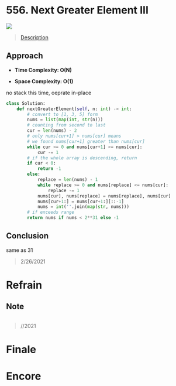 # 556. Next Greater Element III

![](https://img.shields.io/badge/Difficulty-Medium-%23f0ad4e)

> [Description](https://leetcode.com/problems/next-greater-element-iii/)


## Approach

- **Time Complexity: O(N)**

- **Space Complexity: O(1)**

no stack this time, oeprate in-place

```python
class Solution:
    def nextGreaterElement(self, n: int) -> int:
        # convert to [1, 3, 5] form
        nums = list(map(int, str(n)))
        # counting from second to last
        cur = len(nums) - 2
        # only nums[cur+1] > nums[cur] means
        # we found nums[cur+1] greater than nums[cur]
        while cur >= 0 and nums[cur+1] <= nums[cur]:
            cur -= 1
        # if the whole array is descending, return
        if cur < 0:
            return -1
        else:
            replace = len(nums) - 1
            while replace >= 0 and nums[replace] <= nums[cur]:
                replace -= 1
            nums[cur], nums[replace] = nums[replace], nums[cur]
            nums[cur+1:] = nums[cur+1:][::-1]
            nums = int(''.join(map(str, nums)))
        # if exceeds range
        return nums if nums < 2**31 else -1

```

## Conclusion

same as 31

> 2/26/2021

# Refrain

## Note

```python

```

> //2021

# Finale

# Encore